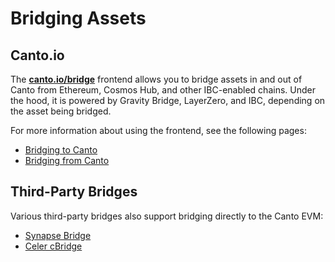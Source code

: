 # Bridging Assets

## Canto.io

The [**canto.io/bridge**](https://app.canto.io/bridge) frontend allows you to bridge assets in and out of Canto from Ethereum, Cosmos Hub, and other IBC-enabled chains. Under the hood, it is powered by Gravity Bridge, LayerZero, and IBC, depending on the asset being bridged.

For more information about using the frontend, see the following pages:

* [Bridging to Canto](to-canto.md)
* [Bridging from Canto](from-canto.md)

## Third-Party Bridges

Various third-party bridges also support bridging directly to the Canto EVM:

* [Synapse Bridge](synapse.md)
* [Celer cBridge](celer.md)
